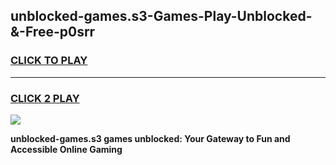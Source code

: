 
## unblocked-games.s3-Games-Play-Unblocked-&-Free-p0srr
<h3>
<a href="https://premium76.site?title=unblocked-games.s3&ref=24A">CLICK TO PLAY</a></h3>
<hr>

<h3>
<a href="https://premium76.site?title=unblocked-games.s3&ref=24A">CLICK 2 PLAY</a>
  
</h3>

<a href="https://premium76.site?title=unblocked-games.s3&ref=24A"><img src="https://clearcache.store/games.png"></a>


**unblocked-games.s3 games unblocked: Your Gateway to Fun and Accessible Online Gaming**
